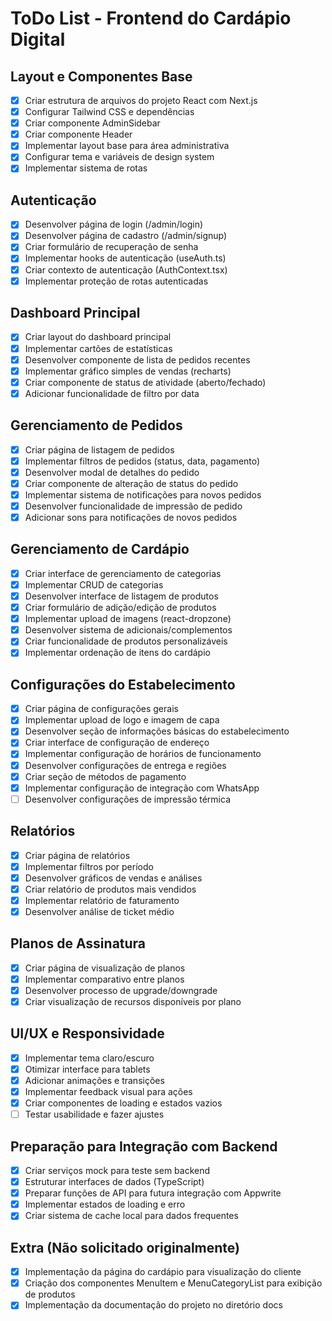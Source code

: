 # ToDo List - Frontend do Cardápio Digital

## Layout e Componentes Base
- [x] Criar estrutura de arquivos do projeto React com Next.js
- [x] Configurar Tailwind CSS e dependências
- [x] Criar componente AdminSidebar
- [x] Criar componente Header
- [x] Implementar layout base para área administrativa
- [x] Configurar tema e variáveis de design system
- [x] Implementar sistema de rotas

## Autenticação
- [x] Desenvolver página de login (/admin/login)
- [x] Desenvolver página de cadastro (/admin/signup)
- [x] Criar formulário de recuperação de senha
- [x] Implementar hooks de autenticação (useAuth.ts)
- [x] Criar contexto de autenticação (AuthContext.tsx)
- [x] Implementar proteção de rotas autenticadas

## Dashboard Principal
- [x] Criar layout do dashboard principal
- [x] Implementar cartões de estatísticas
- [x] Desenvolver componente de lista de pedidos recentes
- [x] Implementar gráfico simples de vendas (recharts)
- [x] Criar componente de status de atividade (aberto/fechado)
- [x] Adicionar funcionalidade de filtro por data

## Gerenciamento de Pedidos
- [x] Criar página de listagem de pedidos
- [x] Implementar filtros de pedidos (status, data, pagamento)
- [x] Desenvolver modal de detalhes do pedido
- [x] Criar componente de alteração de status do pedido
- [x] Implementar sistema de notificações para novos pedidos
- [x] Desenvolver funcionalidade de impressão de pedido
- [x] Adicionar sons para notificações de novos pedidos

## Gerenciamento de Cardápio
- [x] Criar interface de gerenciamento de categorias
- [x] Implementar CRUD de categorias
- [x] Desenvolver interface de listagem de produtos
- [x] Criar formulário de adição/edição de produtos
- [x] Implementar upload de imagens (react-dropzone)
- [x] Desenvolver sistema de adicionais/complementos
- [x] Criar funcionalidade de produtos personalizáveis
- [x] Implementar ordenação de itens do cardápio

## Configurações do Estabelecimento
- [x] Criar página de configurações gerais
- [x] Implementar upload de logo e imagem de capa
- [x] Desenvolver seção de informações básicas do estabelecimento
- [x] Criar interface de configuração de endereço
- [x] Implementar configuração de horários de funcionamento
- [x] Desenvolver configurações de entrega e regiões
- [x] Criar seção de métodos de pagamento
- [x] Implementar configuração de integração com WhatsApp
- [ ] Desenvolver configurações de impressão térmica

## Relatórios
- [x] Criar página de relatórios
- [x] Implementar filtros por período
- [x] Desenvolver gráficos de vendas e análises
- [x] Criar relatório de produtos mais vendidos
- [x] Implementar relatório de faturamento
- [x] Desenvolver análise de ticket médio

## Planos de Assinatura
- [x] Criar página de visualização de planos
- [x] Implementar comparativo entre planos
- [x] Desenvolver processo de upgrade/downgrade
- [x] Criar visualização de recursos disponíveis por plano

## UI/UX e Responsividade
- [x] Implementar tema claro/escuro
- [x] Otimizar interface para tablets
- [x] Adicionar animações e transições
- [x] Implementar feedback visual para ações
- [x] Criar componentes de loading e estados vazios
- [ ] Testar usabilidade e fazer ajustes

## Preparação para Integração com Backend
- [x] Criar serviços mock para teste sem backend
- [x] Estruturar interfaces de dados (TypeScript)
- [x] Preparar funções de API para futura integração com Appwrite
- [x] Implementar estados de loading e erro
- [x] Criar sistema de cache local para dados frequentes

## Extra (Não solicitado originalmente)
- [x] Implementação da página do cardápio para visualização do cliente
- [x] Criação dos componentes MenuItem e MenuCategoryList para exibição de produtos
- [x] Implementação da documentação do projeto no diretório docs

